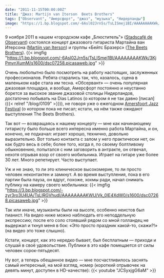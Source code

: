 ```yaml
---
date: "2011-11-15T00:00:00Z"
title: "Джаз: Martijn van Iterson  Beets Brothers"
tags: ["Observant", "Амерсфорт", "джаз", "музыка", "Нидерланды"]
image: "https://1.bp.blogspot.com/-6Asl02Jrn5s/TsLISmej1BI/AAAAAAAAKWk/3KjPmvnXumM/s1600/dsc07258.picasaweb.jpg"
---
```


9 ноября 2011 в нашем «городском кафе „Блюститель‟» ([Stadscafé de Observant](http://www.observant.nl/)) состоялся концерт джазового гитариста Мартайна ван Итерсона ([Martijn van Iterson](http://www.martijnvaniterson.com/)) и группы «Бейтс Бразерс» ([The Beets Brothers](http://www.beetsbrothers.nl/)).
{{< imgfig "https://1.bp.blogspot.com/-6Asl02Jrn5s/TsLISmej1BI/AAAAAAAAKWk/3KjPmvnXumM/s1600/dsc07258.picasaweb.jpg" >}}

<!--more-->

Очень любопытно было посмотреть на работу настоящих, заслуженных профессионалов. Ребята старались так, что, казалось, сцена в маленьком кафе стала им тесна. «Обсервант» — очень популярная джазовая площадка, и вообще, Амерсфорт постоянно и неустанно борется за высокое звание джазовой столицы Нидерландов, достаточно побывать на Dias Latinos (о котором я не так давно [писал]({{< relref "/blog/0109" >}})), не говоря уже о ежегодном [Amersfoort Jazz Festival](http://www.keistadjazz.nl/) (о котором пока не писал; кстати, на нём также ожидают выступления The Beets Brothers).

Так вот — возвращаясь к нашему концерту — мне как начинающему гитаристу было больше всего интересна именно работа Мартайна, и он, конечно, не подкачал: играет хорошо, технично, довольно выразительно. Вот только контакта с залом у него практически нет, он как будто весь в себе; более того, когда я, по своему болтливому обыкновению, попытался с ним заговорить в антракте, он отвечал, нехотя отрывая взор от своего мобильника. Играет на гитаре уже более 30 лет. Много репетирует. Часто выступает.

Уж и не знаю, то ли это клиническое высокомерие, то ли просто человек неконтактен и замкнут. А во время выступления, пока в его партии была пауза, он вдруг, похоже, хохмы ради, начал снимать публику на камеру своего мобильника:
{{< imgfig "https://3.bp.blogspot.com/-zyr3ro3U4UA/TsLIRGVhudI/AAAAAAAAKWU/Vk_0lE4XdW0/s1600/dsc07268.picasaweb.jpg" >}}

Так или иначе, музыканты были на высоте, особенно неистов был пианист. На видео ниже можно наблюдать его неподдельную экспрессию; после его соло стоявший рядом со мной голландец не выдержал и ткнул меня в бок: «Это просто праздник какой-то, скажи?!» (на видео это тоже слышно).

Кстати, концерт, как это нередко бывает, был бесплатным — приходи и слушай в своё удовольствие. Публики в это кафе помещается от силы человек сорок-пятьдесят.

Ну вот, а теперь обещанное видео — мне посчастливилось заснять самый интересный, на мой взгляд, номер (короткий отрывочек на девять минут, доступен в HD-качестве):
{{< youtube "JCSyxjgG6aM" >}}
